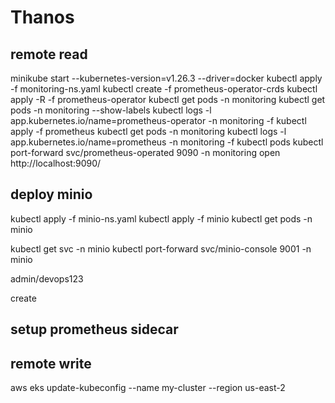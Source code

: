 # Thanos

## remote read

minikube start --kubernetes-version=v1.26.3 --driver=docker
kubectl apply -f monitoring-ns.yaml
kubectl create -f prometheus-operator-crds
kubectl apply -R -f prometheus-operator
kubectl get pods -n monitoring
kubectl get pods -n monitoring --show-labels
kubectl logs -l app.kubernetes.io/name=prometheus-operator -n monitoring -f
kubectl apply -f prometheus
kubectl get pods -n monitoring
kubectl logs -l app.kubernetes.io/name=prometheus -n monitoring -f
kubectl pods
kubectl port-forward svc/prometheus-operated 9090 -n monitoring
open http://localhost:9090/

## deploy minio

kubectl apply -f minio-ns.yaml
kubectl apply -f minio
kubectl get pods -n minio

kubectl get svc -n minio
kubectl port-forward svc/minio-console 9001 -n minio

admin/devops123

create

## setup prometheus sidecar














## remote write

aws eks update-kubeconfig --name my-cluster --region us-east-2